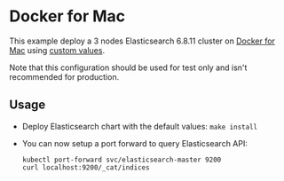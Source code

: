 # Docker for Mac

This example deploy a 3 nodes Elasticsearch 6.8.11 cluster on [Docker for Mac][]
using [custom values][].

Note that this configuration should be used for test only and isn't recommended
for production.


## Usage

* Deploy Elasticsearch chart with the default values: `make install`

* You can now setup a port forward to query Elasticsearch API:

  ```
  kubectl port-forward svc/elasticsearch-master 9200
  curl localhost:9200/_cat/indices
  ```


[custom values]: https://github.com/elastic/helm-charts/tree/6.8/elasticsearch/examples/docker-for-mac/values.yaml
[docker for mac]: https://docs.docker.com/docker-for-mac/kubernetes/
